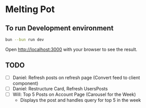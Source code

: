 # Melting Pot

## To run Development environment


```bash
bun --bun run dev
```

Open [http://localhost:3000](http://localhost:3000) with your browser to see the result.

## TODO
- [ ] Daniel: Refresh posts on refresh page (Convert feed to client component)
- [ ] Daniel: Restructure Card, Refresh UsersPosts
- [ ] Will: Top 5 Posts on Account Page (Carousel for the Week)
    - Displays the post and handles query for top 5 in the week
